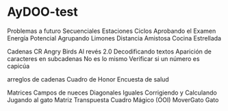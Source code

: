 # AyDOO-test
Problemas a futuro
Secuenciales
    Estaciones
Ciclos
    Aprobando el Examen
    Energía Potencial
    Agrupando Limones
    Distancia Amistosa
    Cocina Estrellada

 Cadenas
    CR Angry Birds
    Al revés 2.0
    Decodificando textos
    Aparición de caracteres en subcadenas
    No es lo mismo
    Verificar si un número es capicúa

arreglos de cadenas
    Cuadro de Honor
    Encuesta de salud

Matrices
Campos de nueces
Diagonales Iguales 
Corrigiendo y Calculando 
Jugando al gato
Matriz Transpuesta
Cuadro Mágico (OOI)
MoverGato
Gato


